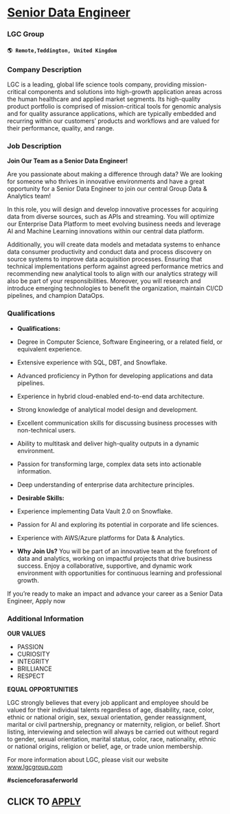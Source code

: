 # [Senior Data Engineer](https://www.remotewlb.com/apply/senior-data-engineer-112304)  
### LGC Group  
#### `🌎 Remote,Teddington, United Kingdom`  

### **Company Description**

LGC is a leading, global life science tools company, providing mission-critical components and solutions into high-growth application areas across the human healthcare and applied market segments. Its high-quality product portfolio is comprised of mission-critical tools for genomic analysis and for quality assurance applications, which are typically embedded and recurring within our customers’ products and workflows and are valued for their performance, quality, and range.

### **Job Description**

 **Join Our Team as a Senior Data Engineer!**

Are you passionate about making a difference through data? We are looking for someone who thrives in innovative environments and have a great opportunity for a Senior Data Engineer to join our central Group Data & Analytics team!

In this role, you will design and develop innovative processes for acquiring data from diverse sources, such as APIs and streaming. You will optimize our Enterprise Data Platform to meet evolving business needs and leverage AI and Machine Learning innovations within our central data platform.

Additionally, you will create data models and metadata systems to enhance data consumer productivity and conduct data and process discovery on source systems to improve data acquisition processes. Ensuring that technical implementations perform against agreed performance metrics and recommending new analytical tools to align with our analytics strategy will also be part of your responsibilities. Moreover, you will research and introduce emerging technologies to benefit the organization, maintain CI/CD pipelines, and champion DataOps.

###  **Qualifications**

  *  **Qualifications:**

  * Degree in Computer Science, Software Engineering, or a related field, or equivalent experience.
  * Extensive experience with SQL, DBT, and Snowflake.
  * Advanced proficiency in Python for developing applications and data pipelines.
  * Experience in hybrid cloud-enabled end-to-end data architecture.
  * Strong knowledge of analytical model design and development.
  * Excellent communication skills for discussing business processes with non-technical users.
  * Ability to multitask and deliver high-quality outputs in a dynamic environment.
  * Passion for transforming large, complex data sets into actionable information.
  * Deep understanding of enterprise data architecture principles.
  *  **Desirable Skills:**

  * Experience implementing Data Vault 2.0 on Snowflake.
  * Passion for AI and exploring its potential in corporate and life sciences.
  * Experience with AWS/Azure platforms for Data & Analytics.
  *  **Why Join Us?** You will be part of an innovative team at the forefront of data and analytics, working on impactful projects that drive business success. Enjoy a collaborative, supportive, and dynamic work environment with opportunities for continuous learning and professional growth.

If you’re ready to make an impact and advance your career as a Senior Data Engineer, Apply now

###  **Additional Information**

 **OUR VALUES**

  * PASSION
  * CURIOSITY 
  * INTEGRITY
  * BRILLIANCE
  * RESPECT

 **EQUAL OPPORTUNITIES**

LGC strongly believes that every job applicant and employee should be valued for their individual talents regardless of age, disability, race, color, ethnic or national origin, sex, sexual orientation, gender reassignment, marital or civil partnership, pregnancy or maternity, religion, or belief. Short listing, interviewing and selection will always be carried out without regard to gender, sexual orientation, marital status, color, race, nationality, ethnic or national origins, religion or belief, age, or trade union membership.

For more information about LGC, please visit our website www.lgcgroup.com

 **#scienceforasaferworld**

  
## CLICK TO [APPLY](https://www.remotewlb.com/apply/senior-data-engineer-112304)

